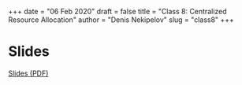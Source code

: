 +++
date = "06 Feb 2020"
draft = false
title = "Class 8: Centralized Resource Allocation"
author = "Denis Nekipelov"
slug = "class8"
+++

# Slides

[Slides (PDF)](https://www.dropbox.com/s/mu87fva44om6xbi/class8.pdf?dl=0)


